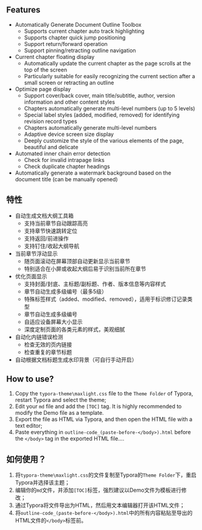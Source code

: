 ## Features

+ Automatically Generate Document Outline Toolbox
  - Supports current chapter auto track highlighting
  - Supports chapter quick jump positioning
  - Support return/forward operation
  - Support pinning/retracting outline navigation
+ Current chapter floating display
  - Automatically update the current chapter as the page scrolls at the top of the screen
  - Particularly suitable for easily recognizing the current section after a small screen or retracting an outline
+ Optimize page display
  - Support cover/back cover, main title/subtitle, author, version information and other content styles
  - Chapters automatically generate multi-level numbers (up to 5 levels)
  - Special label styles (added, modified, removed) for identifying revision record types
  - Chapters automatically generate multi-level numbers
  - Adaptive device screen size display
  - Deeply customize the style of the various elements of the page, beautiful and delicate
+ Automated inner chain error detection
  - Check for invalid intrapage links
  - Check duplicate chapter headings
+ Automatically generate a watermark background based on the document title (can be manually opened)

## 特性

+ 自动生成文档大纲工具箱
  - 支持当前章节自动跟踪高亮
  - 支持章节快速跳转定位
  - 支持返回/前进操作
  - 支持钉住/收起大纲导航
+ 当前章节浮动显示
  - 随页面滚动在屏幕顶部自动更新显示当前章节
  - 特别适合在小屏或收起大纲后易于识别当前所在章节
+ 优化页面显示
  - 支持封面/封底、主标题/副标题、作者、版本信息等内容样式
  - 章节自动生成多级编号（最多5级）
  - 特殊标签样式（added、modified、removed），适用于标识修订记录类型
  - 章节自动生成多级编号
  - 自适应设备屏幕大小显示
  - 深度定制页面的各类元素的样式，美观细腻
+ 自动化内链错误检测
  - 检查无效的页内链接
  - 检查重复的章节标题
+ 自动根据文档标题生成水印背景（可自行手动开启）

## How to use? 

1. Copy the `typora-theme\maxlight.css` file to the `Theme Folder` of Typora, restart Typora and select the theme;
2. Edit your `md` file and add the `[TOC]` tag. It is highly recommended to modify the Demo file as a template.
3. Export the file as HTML via Typora, and then open the HTML file with a text editor;
4. Paste everything in `outline-code_(paste-before-</body>).html` before the `</body>` tag in the exported HTML file....

## 如何使用？

1. 将`typora-theme\maxlight.css`的文件复制至Typora的`Theme Folder`下，重启Typora并选择该主题；
2. 编辑你的`md`文件，并添加`[TOC]`标签，强烈建议以Demo文件为模板进行修改；
3. 通过Typora将文件导出为HTML，然后用文本编辑器打开该HTML文件；
4. 将`outline-code_(paste-before-</body>).html`中的所有内容粘贴至导出的HTML文件的`</body>`标签前。
